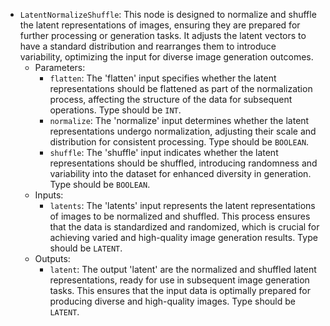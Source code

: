 - `LatentNormalizeShuffle`: This node is designed to normalize and shuffle the latent representations of images, ensuring they are prepared for further processing or generation tasks. It adjusts the latent vectors to have a standard distribution and rearranges them to introduce variability, optimizing the input for diverse image generation outcomes.
    - Parameters:
        - `flatten`: The 'flatten' input specifies whether the latent representations should be flattened as part of the normalization process, affecting the structure of the data for subsequent operations. Type should be `INT`.
        - `normalize`: The 'normalize' input determines whether the latent representations undergo normalization, adjusting their scale and distribution for consistent processing. Type should be `BOOLEAN`.
        - `shuffle`: The 'shuffle' input indicates whether the latent representations should be shuffled, introducing randomness and variability into the dataset for enhanced diversity in generation. Type should be `BOOLEAN`.
    - Inputs:
        - `latents`: The 'latents' input represents the latent representations of images to be normalized and shuffled. This process ensures that the data is standardized and randomized, which is crucial for achieving varied and high-quality image generation results. Type should be `LATENT`.
    - Outputs:
        - `latent`: The output 'latent' are the normalized and shuffled latent representations, ready for use in subsequent image generation tasks. This ensures that the input data is optimally prepared for producing diverse and high-quality images. Type should be `LATENT`.
